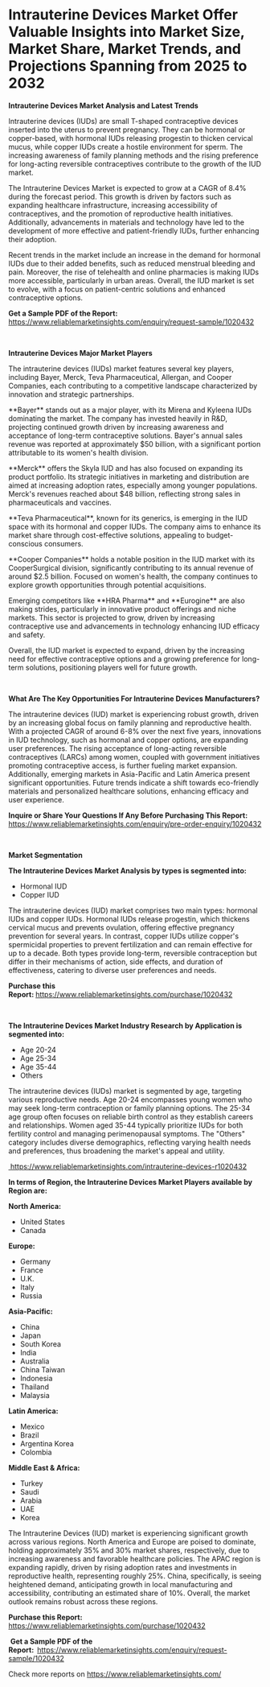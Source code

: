 <p><h1>Intrauterine Devices Market Offer Valuable Insights into Market Size, Market Share, Market Trends, and Projections Spanning from 2025 to 2032</h1></p><p><strong>Intrauterine Devices Market Analysis and Latest Trends</strong></p>
<p><p>Intrauterine devices (IUDs) are small T-shaped contraceptive devices inserted into the uterus to prevent pregnancy. They can be hormonal or copper-based, with hormonal IUDs releasing progestin to thicken cervical mucus, while copper IUDs create a hostile environment for sperm. The increasing awareness of family planning methods and the rising preference for long-acting reversible contraceptives contribute to the growth of the IUD market.</p><p>The Intrauterine Devices Market is expected to grow at a CAGR of 8.4% during the forecast period. This growth is driven by factors such as expanding healthcare infrastructure, increasing accessibility of contraceptives, and the promotion of reproductive health initiatives. Additionally, advancements in materials and technology have led to the development of more effective and patient-friendly IUDs, further enhancing their adoption.</p><p>Recent trends in the market include an increase in the demand for hormonal IUDs due to their added benefits, such as reduced menstrual bleeding and pain. Moreover, the rise of telehealth and online pharmacies is making IUDs more accessible, particularly in urban areas. Overall, the IUD market is set to evolve, with a focus on patient-centric solutions and enhanced contraceptive options.</p></p>
<p><strong>Get a Sample PDF of the Report:&nbsp;</strong> <a href="https://www.reliablemarketinsights.com/enquiry/request-sample/1020432?utm_campaign=2475&utm_medium=2&utm_source=Github&utm_content=ia&utm_term=04032025&utm_id=intrauterine-devices">https://www.reliablemarketinsights.com/enquiry/request-sample/1020432</a></p>
<p>&nbsp;</p>
<p><strong>Intrauterine Devices Major Market Players</strong></p>
<p><p>The intrauterine devices (IUDs) market features several key players, including Bayer, Merck, Teva Pharmaceutical, Allergan, and Cooper Companies, each contributing to a competitive landscape characterized by innovation and strategic partnerships.</p><p>**Bayer** stands out as a major player, with its Mirena and Kyleena IUDs dominating the market. The company has invested heavily in R&D, projecting continued growth driven by increasing awareness and acceptance of long-term contraceptive solutions. Bayer's annual sales revenue was reported at approximately $50 billion, with a significant portion attributable to its women's health division.</p><p>**Merck** offers the Skyla IUD and has also focused on expanding its product portfolio. Its strategic initiatives in marketing and distribution are aimed at increasing adoption rates, especially among younger populations. Merck's revenues reached about $48 billion, reflecting strong sales in pharmaceuticals and vaccines.</p><p>**Teva Pharmaceutical**, known for its generics, is emerging in the IUD space with its hormonal and copper IUDs. The company aims to enhance its market share through cost-effective solutions, appealing to budget-conscious consumers.</p><p>**Cooper Companies** holds a notable position in the IUD market with its CooperSurgical division, significantly contributing to its annual revenue of around $2.5 billion. Focused on women's health, the company continues to explore growth opportunities through potential acquisitions.</p><p>Emerging competitors like **HRA Pharma** and **Eurogine** are also making strides, particularly in innovative product offerings and niche markets. This sector is projected to grow, driven by increasing contraceptive use and advancements in technology enhancing IUD efficacy and safety.</p><p>Overall, the IUD market is expected to expand, driven by the increasing need for effective contraceptive options and a growing preference for long-term solutions, positioning players well for future growth.</p></p>
<p>&nbsp;</p>
<p><strong>What Are The Key Opportunities For Intrauterine Devices Manufacturers?</strong></p>
<p><p>The intrauterine devices (IUD) market is experiencing robust growth, driven by an increasing global focus on family planning and reproductive health. With a projected CAGR of around 6-8% over the next five years, innovations in IUD technology, such as hormonal and copper options, are expanding user preferences. The rising acceptance of long-acting reversible contraceptives (LARCs) among women, coupled with government initiatives promoting contraceptive access, is further fueling market expansion. Additionally, emerging markets in Asia-Pacific and Latin America present significant opportunities. Future trends indicate a shift towards eco-friendly materials and personalized healthcare solutions, enhancing efficacy and user experience.</p></p>
<p><strong>Inquire or Share Your Questions If Any Before Purchasing This Report:</strong> <a href="https://www.reliablemarketinsights.com/enquiry/pre-order-enquiry/1020432?utm_campaign=2475&utm_medium=2&utm_source=Github&utm_content=ia&utm_term=04032025&utm_id=intrauterine-devices">https://www.reliablemarketinsights.com/enquiry/pre-order-enquiry/1020432</a></p>
<p>&nbsp;</p>
<p><strong>Market Segmentation</strong></p>
<p><strong>The Intrauterine Devices Market Analysis by types is segmented into:</strong></p>
<p><ul><li>Hormonal IUD</li><li>Copper IUD</li></ul></p>
<p><p>The intrauterine devices (IUD) market comprises two main types: hormonal IUDs and copper IUDs. Hormonal IUDs release progestin, which thickens cervical mucus and prevents ovulation, offering effective pregnancy prevention for several years. In contrast, copper IUDs utilize copper's spermicidal properties to prevent fertilization and can remain effective for up to a decade. Both types provide long-term, reversible contraception but differ in their mechanisms of action, side effects, and duration of effectiveness, catering to diverse user preferences and needs.</p></p>
<p><strong>Purchase this Report:&nbsp;</strong><a href="https://www.reliablemarketinsights.com/purchase/1020432?utm_campaign=2475&utm_medium=2&utm_source=Github&utm_content=ia&utm_term=04032025&utm_id=intrauterine-devices">https://www.reliablemarketinsights.com/purchase/1020432</a></p>
<p>&nbsp;</p>
<p><strong>The Intrauterine Devices Market Industry Research by Application is segmented into:</strong></p>
<p><ul><li>Age 20-24</li><li>Age 25-34</li><li>Age 35-44</li><li>Others</li></ul></p>
<p><p>The intrauterine devices (IUDs) market is segmented by age, targeting various reproductive needs. Age 20-24 encompasses young women who may seek long-term contraception or family planning options. The 25-34 age group often focuses on reliable birth control as they establish careers and relationships. Women aged 35-44 typically prioritize IUDs for both fertility control and managing perimenopausal symptoms. The "Others" category includes diverse demographics, reflecting varying health needs and preferences, thus broadening the market's appeal and utility.</p></p>
<p><a href="https://www.reliablemarketinsights.com/intrauterine-devices-r1020432?utm_campaign=2475&utm_medium=2&utm_source=Github&utm_content=ia&utm_term=04032025&utm_id=intrauterine-devices">&nbsp;https://www.reliablemarketinsights.com/intrauterine-devices-r1020432</a></p>
<p><strong>In terms of Region, the Intrauterine Devices Market Players available by Region are:</strong></p>
<p>
    <p> <strong> North America: </strong>
        <ul>
            <li>United States</li>
            <li>Canada</li>
        </ul>
        </p> 
    <p> <strong> Europe: </strong>
        <ul>
            <li>Germany</li>
            <li>France</li>
            <li>U.K.</li>
            <li>Italy</li>
            <li>Russia</li>
        </ul>
        </p> 
    <p> <strong> Asia-Pacific: </strong>
        <ul>
            <li>China</li>
            <li>Japan</li>
            <li>South Korea</li>
            <li>India</li>
            <li>Australia</li>
            <li>China Taiwan</li>
            <li>Indonesia</li>
            <li>Thailand</li>
            <li>Malaysia</li>
        </ul>
        </p> 
    <p> <strong> Latin America: </strong>
        <ul>
            <li>Mexico</li>
            <li>Brazil</li>
            <li>Argentina Korea</li>
            <li>Colombia</li>
        </ul>
        </p> 
    <p> <strong> Middle East & Africa: </strong>
        <ul>
            <li>Turkey</li>
            <li>Saudi</li>
            <li>Arabia</li>
            <li>UAE</li>
            <li>Korea</li>
        </ul>
    </p>
    </p>
<p><p>The Intrauterine Devices (IUD) market is experiencing significant growth across various regions. North America and Europe are poised to dominate, holding approximately 35% and 30% market shares, respectively, due to increasing awareness and favorable healthcare policies. The APAC region is expanding rapidly, driven by rising adoption rates and investments in reproductive health, representing roughly 25%. China, specifically, is seeing heightened demand, anticipating growth in local manufacturing and accessibility, contributing an estimated share of 10%. Overall, the market outlook remains robust across these regions.</p></p>
<p><strong>Purchase this Report: </strong><a href="https://www.reliablemarketinsights.com/purchase/1020432?utm_campaign=2475&utm_medium=2&utm_source=Github&utm_content=ia&utm_term=04032025&utm_id=intrauterine-devices">https://www.reliablemarketinsights.com/purchase/1020432</a></p>
<p>&nbsp;<strong>Get a Sample PDF of the Report:&nbsp;&nbsp;</strong><a href="https://www.reliablemarketinsights.com/enquiry/request-sample/1020432?utm_campaign=2475&utm_medium=2&utm_source=Github&utm_content=ia&utm_term=04032025&utm_id=intrauterine-devices">https://www.reliablemarketinsights.com/enquiry/request-sample/1020432</a></p>
<p><strong></strong></p>
<p>Check more reports on <a href="https://www.reliablemarketinsights.com/?utm_campaign=2475&utm_medium=2&utm_source=Github&utm_content=ia&utm_term=04032025&utm_id=intrauterine-devices">https://www.reliablemarketinsights.com/</a></p>